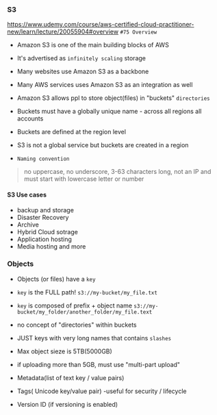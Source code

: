 ### S3 
https://www.udemy.com/course/aws-certified-cloud-practitioner-new/learn/lecture/20055904#overview
`#75 Overview`
- Amazon S3 is one of the main building blocks of AWS
- It's advertised as `infinitely scaling` storage

- Many websites use Amazon S3 as a backbone
- Many AWS services uses Amazon S3 as an integration as well

- Amazon S3 allows ppl to store object(files) in "buckets" `directories`
- Buckets must have a globally unique name - across all regions all accounts
- Buckets are defined at the region level
- S3 is not a global service but buckets are created in a region
- `Naming convention`
> no uppercase, no underscore, 3-63 characters long, not an IP and must start with lowercase letter or number

#### S3 Use cases
- backup and storage
- Disaster Recovery
- Archive
- Hybrid Cloud sotrage
- Application hosting
- Media hosting
and more


### Objects
- Objects (or files) have a `key`
- `key` is the FULL path! `s3://my-bucket/my_file.txt`
- `key` is composed of prefix + object name `s3://my-bucket/my_folder/another_folder/my_file.text`
- no concept of "directories" within buckets
- JUST keys with very long names that contains `slashes`

- Max object sieze is 5TB(5000GB)
- if uploading more than 5GB, must use "multi-part upload"
- Metadata(list of text key / value pairs)
- Tags( Unicode key/value pair) -useful for security / lifecycle
- Version ID (if versioning is enabled)
